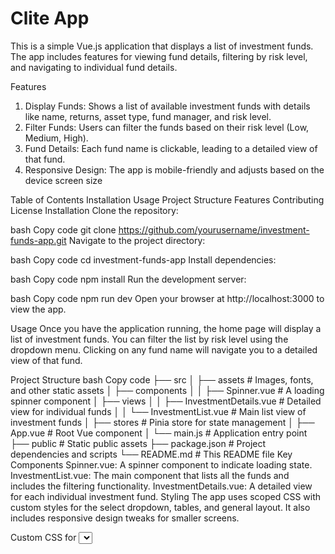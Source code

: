 # Clite App

This is a simple Vue.js application that displays a list of investment funds. The app includes features for viewing fund details, filtering by risk level, and navigating to individual fund details.

Features
1. Display Funds: Shows a list of available investment funds with details like name, returns, asset type, fund manager, and risk level.
2. Filter Funds: Users can filter the funds based on their risk level (Low, Medium, High).
3. Fund Details: Each fund name is clickable, leading to a detailed view of that fund.
4. Responsive Design: The app is mobile-friendly and adjusts based on the device screen size

Table of Contents
Installation
Usage
Project Structure
Features
Contributing
License
Installation
Clone the repository:

bash
Copy code
git clone https://github.com/yourusername/investment-funds-app.git
Navigate to the project directory:

bash
Copy code
cd investment-funds-app
Install dependencies:

bash
Copy code
npm install
Run the development server:

bash
Copy code
npm run dev
Open your browser at http://localhost:3000 to view the app.

Usage
Once you have the application running, the home page will display a list of investment funds. You can filter the list by risk level using the dropdown menu. Clicking on any fund name will navigate you to a detailed view of that fund.

Project Structure
bash
Copy code
├── src
│   ├── assets               # Images, fonts, and other static assets
│   ├── components
│   │   ├── Spinner.vue      # A loading spinner component
│   ├── views
│   │   ├── InvestmentDetails.vue # Detailed view for individual funds
│   │   └── InvestmentList.vue    # Main list view of investment funds
│   ├── stores               # Pinia store for state management
│   ├── App.vue              # Root Vue component
│   └── main.js              # Application entry point
├── public                   # Static public assets
├── package.json             # Project dependencies and scripts
└── README.md                # This README file
Key Components
Spinner.vue: A spinner component to indicate loading state.
InvestmentList.vue: The main component that lists all the funds and includes the filtering functionality.
InvestmentDetails.vue: A detailed view for each individual investment fund.
Styling
The app uses scoped CSS with custom styles for the select dropdown, tables, and general layout. It also includes responsive design tweaks for smaller screens.

Custom CSS for <select> Dropdown:
css
Copy code
select {
  width: 200px;
  padding: 10px;
  font-size: 1rem;
  font-family: 'Inter', sans-serif;
  color: #0A2E65;
  background-color: #fff;
  border: 2px solid #3C5F95;
  border-radius: 8px;
  appearance: none;
  background-image: url('data:image/svg+xml;base64,...');
  background-repeat: no-repeat;
  background-position: right 10px top 50%;
  background-size: 12px;
}
